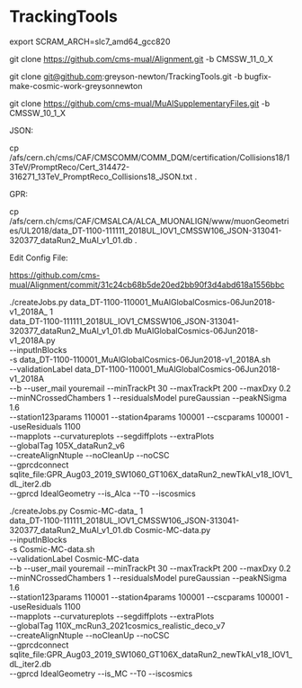 # TrackingTools

export SCRAM_ARCH=slc7_amd64_gcc820

git clone https://github.com/cms-mual/Alignment.git -b CMSSW_11_0_X

git clone git@github.com:greyson-newton/TrackingTools.git -b bugfix-make-cosmic-work-greysonnewton

git clone https://github.com/cms-mual/MuAlSupplementaryFiles.git -b CMSSW_10_1_X


JSON:

cp /afs/cern.ch/cms/CAF/CMSCOMM/COMM_DQM/certification/Collisions18/13TeV/PromptReco/Cert_314472-316271_13TeV_PromptReco_Collisions18_JSON.txt .

GPR:

cp /afs/cern.ch/cms/CAF/CMSALCA/ALCA_MUONALIGN/www/muonGeometries/UL2018/data_DT-1100-111111_2018UL_IOV1_CMSSW106_JSON-313041-320377_dataRun2_MuAl_v1_01.db .

Edit Config File:

https://github.com/cms-mual/Alignment/commit/31c24cb68b5de20ed2bb90f3d4abd618a1556bbc

./createJobs.py data_DT-1100-110001_MuAlGlobalCosmics-06Jun2018-v1_2018A_ 1 \
data_DT-1100-111111_2018UL_IOV1_CMSSW106_JSON-313041-320377_dataRun2_MuAl_v1_01.db MuAlGlobalCosmics-06Jun2018-v1_2018A.py \
--inputInBlocks \
-s data_DT-1100-110001_MuAlGlobalCosmics-06Jun2018-v1_2018A.sh \
--validationLabel data_DT-1100-110001_MuAlGlobalCosmics-06Jun2018-v1_2018A \
--b --user_mail youremail --minTrackPt 30 --maxTrackPt 200 --maxDxy 0.2 \
--minNCrossedChambers 1 --residualsModel pureGaussian --peakNSigma 1.6 \
--station123params 110001 --station4params 100001 --cscparams 100001 --useResiduals 1100 \
--mapplots --curvatureplots --segdiffplots --extraPlots \
--globalTag 105X_dataRun2_v6 \
--createAlignNtuple --noCleanUp --noCSC \
--gprcdconnect sqlite_file:GPR_Aug03_2019_SW1060_GT106X_dataRun2_newTkAl_v18_IOV1_dL_iter2.db \
--gprcd IdealGeometry --is_Alca --T0 --iscosmics

./createJobs.py Cosmic-MC-data_ 1 \
data_DT-1100-111111_2018UL_IOV1_CMSSW106_JSON-313041-320377_dataRun2_MuAl_v1_01.db Cosmic-MC-data.py \
--inputInBlocks \
-s Cosmic-MC-data.sh \
--validationLabel Cosmic-MC-data \
--b --user_mail youremail --minTrackPt 30 --maxTrackPt 200 --maxDxy 0.2 \
--minNCrossedChambers 1 --residualsModel pureGaussian --peakNSigma 1.6 \
--station123params 110001 --station4params 100001 --cscparams 100001 --useResiduals 1100 \
--mapplots --curvatureplots --segdiffplots --extraPlots \
--globalTag 110X_mcRun3_2021cosmics_realistic_deco_v7 \
--createAlignNtuple --noCleanUp --noCSC \
--gprcdconnect sqlite_file:GPR_Aug03_2019_SW1060_GT106X_dataRun2_newTkAl_v18_IOV1_dL_iter2.db \
--gprcd IdealGeometry --is_MC --T0 --iscosmics

